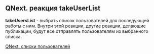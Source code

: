 ## QNext. реакция takeUserList

**takeUsersList** - выбрать список пользователей для последующей работы с ним. Внутри этой реакции, другие реакции, делающие публикации, будут все отправлять пользователям из выбранного списка.



[QNext. списки пользователей](/docs-test/admin/userlist-about)

